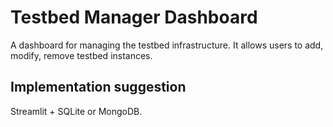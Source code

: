 # Testbed Manager Dashboard

A dashboard for managing the testbed infrastructure. It allows users to add, modify, remove testbed instances.

## Implementation suggestion

Streamlit + SQLite or MongoDB.
